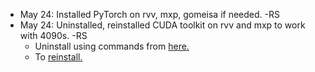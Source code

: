 - May 24: Installed PyTorch on rvv, mxp, gomeisa if needed. -RS<br>
- May 24: Uninstalled, reinstalled CUDA toolkit on rvv and mxp to work with 4090s. -RS<br>
  - Uninstall using commands from [here.](https://gist.github.com/ImSau/70e6b631dd25c9be7e24788c5d593a99)
  - To [reinstall.](https://developer.nvidia.com/cuda-downloads?target_os=Linux&target_arch=x86_64&Distribution=Ubuntu&target_version=22.04&target_type=deb_local)

